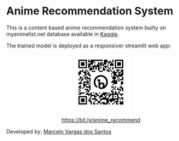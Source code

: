 # Anime Recommendation System

This is a content based anime recommendation system builty on myanimelist.net database available in [Kaggle](https://www.kaggle.com/datasets/hernan4444/anime-recommendation-database-2020).

The trained model is deployed as a responsiver streamlit web app:

<center>

<img src="bit.ly_anime_recommend.png" alt= "Streamlit web app" width="150" height="150" href="https://bit.ly/anime_recommend">

https://bit.ly/anime_recommend

</center>

Developed by: [Marcelo Vargas dos Santos](https://github.com/mvsantosdev)